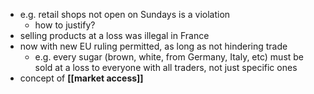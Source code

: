 - e.g. retail shops not open on Sundays is a violation
	- how to justify?
- selling products at a loss was illegal in France
- now with new EU ruling permitted, as long as not hindering trade
	- e.g. every sugar (brown, white, from Germany, Italy, etc) must be sold at a loss to everyone with all traders, not just specific ones
- concept of **[[market access]]**